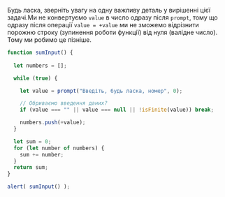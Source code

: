 Будь ласка, зверніть увагу на одну важливу деталь у вирішенні цієї задачі.Ми не конвертуємо `value` в число одразу після `prompt`, тому що одразу після операції `value = +value` ми не зможемо відрізнити порожню строку (зупинення роботи функції) від нуля (валідне число). Тому ми робимо це пізніше.


```js run demo
function sumInput() {
 
  let numbers = [];

  while (true) {

    let value = prompt("Введіть, будь ласка, номер", 0);

    // Обриваємо введення даних?
    if (value === "" || value === null || !isFinite(value)) break;

    numbers.push(+value);
  }

  let sum = 0;
  for (let number of numbers) {
    sum += number;
  }
  return sum;
}

alert( sumInput() ); 
```

